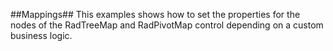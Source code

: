 ##Mappings##
This examples shows how to set the properties for the nodes of the RadTreeMap and RadPivotMap control depending on a custom business logic.